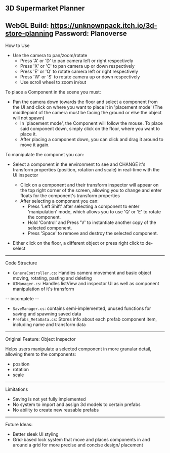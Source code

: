 3D Supermarket Planner
-----------------------------------------------------------------------------------
WebGL Build: https://unknownpack.itch.io/3d-store-planning
Password: Planoverse
-----------------------------------------------------------------------------------

How to Use
- Use the camera to pan/zoom/rotate
	- Press 'A' or 'D' to pan camera left or right respectively
	- Press 'X' or 'C' to pan camera up or down respectively
	- Press 'E' or 'Q' to rotate camera left or right respectively
	- Press 'W' or 'S' to rotate camera up or down respectively
	- Use scroll wheel to zoom in/out

To place a Component in the scene you must:
- Pan the camera down towards the floor and select a component from the UI and click on where you want to place it in 'placement mode' (The middlepoint of the camera must be facing the ground or else the object will not spawn)
	- In 'placement mode', the Component will follow the mouse. To place said component down, simply click on the floor, where you want to place it.
	- After placing a component down, you can click and drag it around to move it again.

To manipulate the componet you can:
- Select a component in the environment to see and CHANGE it's transform properties (position, rotation and scale) in real-time with the UI inspector
	- Click on a component and their transform inspector will appear on the top right corner of the screen, allowing you to change and enter floats for the component's transform properties 
	- After selecting a component you can:
		- Press 'Left Shift' after selecting a component to enter 'manipulation' mode, which allows you to use 'Q' or 'E' to rotate the component.
		- Hold 'Control' and Press 'V' to instantiate another copy of the selected component.
		- Press 'Space' to remove and destroy the selected component.

- Either click on the floor, a different object or press right click to de-select

-----------------------------------------------------------------------------------

Code Structure

- `CaneraController.cs`: Handles camera movement and basic object moving, rotating, pasting and deleting
- `UIManager.cs`: Handles listView and inspector UI as well as component manipulation of it's transform

-- incomplete --
- `SaveManager.cs`: contains semi-implemented, unused functions for saving and spawning saved data
- `Prefabs_MetaData.cs`: Stores info about each prefab component item, including name and transform data

-----------------------------------------------------------------------------------

Original Feature: Object Inspector

Helps users manipulate a selected component in more granular detail, allowing them to the components:
- position
- rotation
- scale

-----------------------------------------------------------------------------------

Limitations 
- Saving is not yet fully implemented 
- No system to import and assign 3d models to certain prefabs
- No ability to create new reusable prefabs

-----------------------------------------------------------------------------------

Future Ideas:
- Better sleek UI styling
- Grid-based lock system that move and places components in and around a grid for more precise and concise design/ placement


